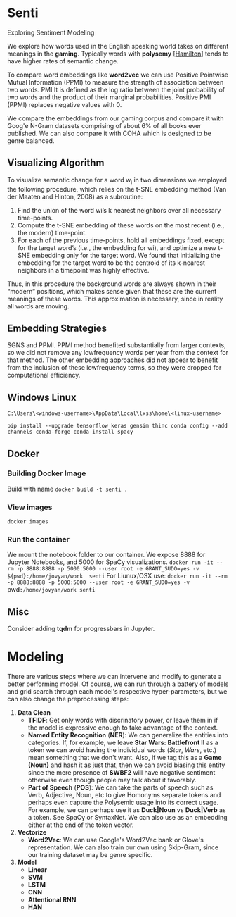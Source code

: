 # Senti
Exploring Sentiment Modeling

We explore how words used in the English speaking world takes on different meanings in the **gaming**.
Typically words with **polysemy** [[Hamilton](https://arxiv.org/pdf/1605.09096.pdf)] tends to have higher rates of semantic change.

To compare word embeddings like **word2vec** we can use Positive Pointwise Mutual Information (PPMI) to measure the strength of association between two words. PMI It is defined as the log ratio between the joint probability of two words and the product of their marginal probabilities. Positive PMI (PPMI) replaces negative values with 0.

We compare the embeddings from our gaming corpus and compare it with Goog'e N-Gram datasets comprising of about 6% of all books ever published. We can also compare it with COHA which is designed to be genre balanced.

## Visualizing Algorithm

To visualize semantic change for a word w<sub>i</sub> in two dimensions we employed the following procedure, which relies on the t-SNE embedding method (Van der Maaten and Hinton, 2008) as a subroutine:
1. Find the union of the word wi’s k nearest neighbors over all necessary time-points.
2. Compute the t-SNE embedding of these words on the most recent (i.e., the modern) time-point.
3. For each of the previous time-points, hold all embeddings fixed, except for the target word’s (i.e., the embedding for wi), and optimize a new t-SNE embedding only for the target word. We found that initializing the embedding for the target word to be the centroid of its k-nearest neighbors in a timepoint was highly effective.

Thus, in this procedure the background words are
always shown in their “modern” positions, which
makes sense given that these are the current meanings
of these words. This approximation is necessary,
since in reality all words are moving.

## Embedding Strategies
SGNS and PPMI.
PPMI method benefited substantially from larger contexts, so we did not remove any lowfrequency words per year from the context for that method. The other embedding approaches did not appear to benefit from the inclusion of these lowfrequency terms, so they were dropped for computational efficiency.


## Windows Linux
`C:\Users\<windows-username>\AppData\Local\lxss\home\<linux-username>`


`
pip install --upgrade tensorflow keras gensim thinc
conda config --add channels conda-forge
conda install spacy
`



## Docker

### Building Docker Image
Build with name
`docker build -t senti .`

### View images
`docker images`

### Run the container
We mount the notebook folder to our container. We expose 8888 for Jupyter Notebooks, and 5000 for SpaCy visualizations.
`docker run -it --rm -p 8888:8888 -p 5000:5000 --user root -e GRANT_SUDO=yes -v ${pwd}:/home/jovyan/work  senti`
For Liunux/OSX use:
`docker run -it --rm -p 8888:8888 -p 5000:5000 --user root -e GRANT_SUDO=yes -v `pwd`:/home/jovyan/work senti`


## Misc
Consider adding **tqdm** for progressbars in Jupyter.



# Modeling
There are various steps where we can intervene and modify to generate a better performing model. Of course, we can run through a battery of models and grid search through each model's respective hyper-parameters, but we can also change the preprocessing steps:
1. **Data Clean**
    * **TFIDF**: Get only words with discrinatory power, or leave them in if the model is expressive enough to take advantage of the context.
    * **Named Entity Recognition** (**NER**): We can generalize the entities into categories. If, for example, we leave **Star Wars: Battlefront II** as a token we can avoid having the individual words (*Star*, *Wars*, etc.) mean something that we don't want. Also, if we tag this as a **Game (Noun)** and hash it as just that, then we can avoid biasing this entity since the mere presence of **SWBF2** will have negative sentiment otherwise even though people may talk about it favorably.
    * **Part of Speech** (**POS**): We can take the parts of speech such as Verb, Adjective, Noun, etc to give Homonyms separate tokens and perhaps even capture the Polysemic usage into its correct usage. For example, we can perhaps use it as **Duck|Noun** vs **Duck|Verb** as a token. See SpaCy or SyntaxNet. We can also use as an embedding either at the end of the token vector.
2. **Vectorize**
    * **Word2Vec**: We can use Google's Word2Vec bank or Glove's representation. We can also train our own using Skip-Gram, since our training dataset may be genre specific.
3. **Model**
    * **Linear**
    * **SVM**
    * **LSTM**
    * **CNN**
    * **Attentional RNN**
    * **HAN**




